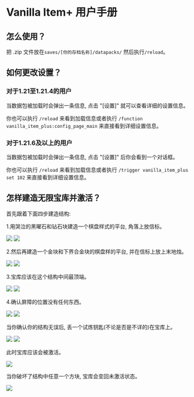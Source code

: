 # Vanilla Item+ 用户手册

## 怎么使用？

把 .zip 文件放在`saves/[你的存档名称]/datapacks/` 然后执行`/reload`。

## 如何更改设置？

### 对于1.21至1.21.4的用户

当数据包被加载时会弹出一条信息, 点击 "\[设置\]" 就可以查看详细的设置信息。

你也可以执行 `/reload` 来看到加载信息或者执行 `/function vanilla_item_plus:config_page_main` 来直接看到详细设置信息。

### 对于1.21.6及以上的用户

当数据包被加载时会弹出一条信息, 点击 "\[设置\]" 后你会看到一个对话框。

你也可以执行 `/reload` 来看到加载信息或者执行 `/trigger vanilla_item_plus set 102` 来直接看到详细设置信息。

## 怎样建造无限宝库并激活？

首先跟着下面四步建造结构:

1.用哭泣的黑曜石和钻石块建造一个棋盘样式的平台, 角落上放信标。

![](infinite_vault_structure_1.png) ![](infinite_vault_structure_up1.png)

2.然后再建造一个金块和下界合金块的棋盘样的平台, 并在信标上放上末地烛。

![](infinite_vault_structure_2.png) ![](infinite_vault_structure_up2.png)

3.宝库应该在这个结构中间最顶端。

![](infinite_vault_structure_3.png) ![](infinite_vault_structure_up3.png)

4.确认屏障的位置没有任何东西。

![](infinite_vault_structure_4.png) ![](infinite_vault_structure_up4.png)

当你确认你的结构无误后, 丢一个试炼钥匙(不论是否是不详的)在宝库上。

![](infinite_vault_structure_5.png) ![](infinite_vault_structure_6.png)

此时宝库应该会被激活。

![](infinite_vault_structure_7.png)

当你破坏了结构中任意一个方块, 宝库会变回未激活状态。

![](infinite_vault_structure_8.png)
